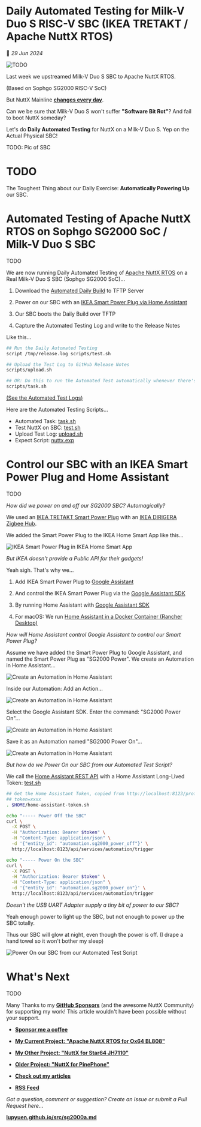 # Daily Automated Testing for Milk-V Duo S RISC-V SBC (IKEA TRETAKT / Apache NuttX RTOS)

📝 _29 Jun 2024_

![TODO](https://lupyuen.github.io/images/sg2000a-title.jpg)

Last week we upstreamed Milk-V Duo S SBC to Apache NuttX RTOS.

(Based on Sophgo SG2000 RISC-V SoC)

But NuttX Mainline [__changes every day__](https://github.com/apache/nuttx/commits/master/).

Can we be sure that Milk-V Duo S won't suffer __"Software Bit Rot"__? And fail to boot NuttX someday?

Let's do __Daily Automated Testing__ for NuttX on a Milk-V Duo S. Yep on the Actual Physical SBC!

TODO: Pic of SBC

# TODO

The Toughest Thing about our Daily Exercise: __Automatically Powering Up__ our SBC.

# Automated Testing of Apache NuttX RTOS on Sophgo SG2000 SoC / Milk-V Duo S SBC

TODO

We are now running Daily Automated Testing of [Apache NuttX RTOS](https://github.com/lupyuen/nuttx-sg2000) on a Real Milk-V Duo S SBC (Sophgo SG2000 SoC)...

1.  Download the [Automated Daily Build](https://github.com/lupyuen/nuttx-sg2000#nuttx-automated-daily-build-for-sg2000) to TFTP Server

1.  Power on our SBC with an [IKEA Smart Power Plug via Home Assistant](https://github.com/lupyuen2/autotest-nuttx-sg2000#control-our-sbc-with-an-ikea-smart-power-plug-and-home-assistant)

1.  Our SBC boots the Daily Build over TFTP

1.  Capture the Automated Testing Log and write to the Release Notes

Like this...

```bash
## Run the Daily Automated Testing
script /tmp/release.log scripts/test.sh

## Upload the Test Log to GitHub Release Notes
scripts/upload.sh

## OR: Do this to run the Automated Test automatically whenever there's a Daily Build
scripts/task.sh
```

[(See the Automated Test Logs)](https://github.com/lupyuen/nuttx-sg2000/releases)

Here are the Automated Testing Scripts...

- Automated Task: [task.sh](scripts/task.sh)
- Test NuttX on SBC: [test.sh](scripts/test.sh)
- Upload Test Log: [upload.sh](scripts/upload.sh)
- Expect Script: [nuttx.exp](scripts/nuttx.exp)

# Control our SBC with an IKEA Smart Power Plug and Home Assistant

TODO

_How did we power on and off our SG2000 SBC? Automagically?_

We used an [IKEA TRETAKT Smart Power Plug](https://www.ikea.com/gb/en/p/tretakt-plug-with-remote-control-smart-30569726/) with an [IKEA DIRIGERA Zigbee Hub](https://www.ikea.com/gb/en/p/dirigera-hub-for-smart-products-white-smart-50503409/).

We added the Smart Power Plug to the IKEA Home Smart App like this...

![IKEA Smart Power Plug in IKEA Home Smart App](https://lupyuen.github.io/images/sg2000a-ikea.jpg)

_But IKEA doesn't provide a Public API for their gadgets!_

Yeah sigh. That's why we...

1.  Add IKEA Smart Power Plug to [Google Assistant](https://www.ikea.com/nl/en/customer-service/knowledge/articles/c916g4b0-c602-4g65-9c4e-b40f801g43dc.html)

1.  And control the IKEA Smart Power Plug via the [Google Assistant SDK](https://gist.github.com/lupyuen/01cff0d4ca225984ca8fd0d999d7c76d)

1.  By running Home Assistant with [Google Assistant SDK](https://gist.github.com/lupyuen/01cff0d4ca225984ca8fd0d999d7c76d)

1.  For macOS: We run [Home Assistant in a Docker Container (Rancher Desktop)](https://gist.github.com/lupyuen/03a7cc8702085c70893e157d8c3ca3f8)

_How will Home Assistant control Google Assistant to control our Smart Power Plug?_

Assume we have added the Smart Power Plug to Google Assistant, and named the Smart Power Plug as "SG2000 Power". We create an Automation in Home Assistant...

![Create an Automation in Home Assistant](https://lupyuen.github.io/images/sg2000a-ha1.jpg)

Inside our Automation: Add an Action...

![Create an Automation in Home Assistant](https://lupyuen.github.io/images/sg2000a-ha2.jpg)

Select the Google Assistant SDK. Enter the command: "SG2000 Power On"...

![Create an Automation in Home Assistant](https://lupyuen.github.io/images/sg2000a-ha3.jpg)

Save it as an Automation named "SG2000 Power On"...

![Create an Automation in Home Assistant](https://lupyuen.github.io/images/sg2000a-ha4.png)

_But how do we Power On our SBC from our Automated Test Script?_

We call the [Home Assistant REST API](https://developers.home-assistant.io/docs/api/rest/) with a Home Assistant Long-Lived Token: [test.sh](https://github.com/lupyuen2/autotest-nuttx-sg2000/blob/main/scripts/test.sh#L54-L80)

```bash
## Get the Home Assistant Token, copied from http://localhost:8123/profile/security
## token=xxxx
. $HOME/home-assistant-token.sh

echo "----- Power Off the SBC"
curl \
  -X POST \
  -H "Authorization: Bearer $token" \
  -H "Content-Type: application/json" \
  -d '{"entity_id": "automation.sg2000_power_off"}' \
  http://localhost:8123/api/services/automation/trigger

echo "----- Power On the SBC"
curl \
  -X POST \
  -H "Authorization: Bearer $token" \
  -H "Content-Type: application/json" \
  -d '{"entity_id": "automation.sg2000_power_on"}' \
  http://localhost:8123/api/services/automation/trigger
```

_Doesn't the USB UART Adapter supply a tiny bit of power to our SBC?_

Yeah enough power to light up the SBC, but not enough to power up the SBC totally.

Thus our SBC will glow at night, even though the power is off. (I drape a hand towel so it won't bother my sleep)

![Power On our SBC from our Automated Test Script](https://lupyuen.github.io/images/sg2000a-title.jpg)

# What's Next

TODO

Many Thanks to my [__GitHub Sponsors__](https://github.com/sponsors/lupyuen) (and the awesome NuttX Community) for supporting my work! This article wouldn't have been possible without your support.

-   [__Sponsor me a coffee__](https://github.com/sponsors/lupyuen)

-   [__My Current Project: "Apache NuttX RTOS for Ox64 BL808"__](https://github.com/lupyuen/nuttx-ox64)

-   [__My Other Project: "NuttX for Star64 JH7110"__](https://github.com/lupyuen/nuttx-star64)

-   [__Older Project: "NuttX for PinePhone"__](https://github.com/lupyuen/pinephone-nuttx)

-   [__Check out my articles__](https://lupyuen.github.io)

-   [__RSS Feed__](https://lupyuen.github.io/rss.xml)

_Got a question, comment or suggestion? Create an Issue or submit a Pull Request here..._

[__lupyuen.github.io/src/sg2000a.md__](https://github.com/lupyuen/lupyuen.github.io/blob/master/src/sg2000a.md)
